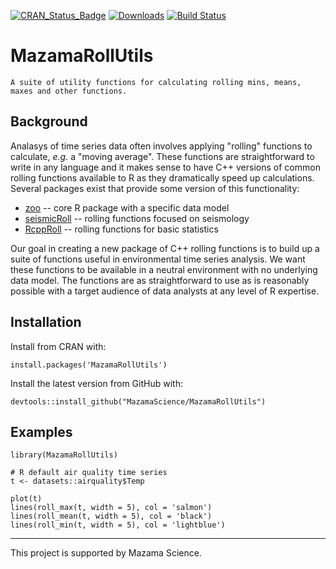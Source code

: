 [![CRAN\_Status\_Badge](http://www.r-pkg.org/badges/version/MazamaTimeSeries)](https://cran.r-project.org/package=MazamaTimeSeries)
[![Downloads](http://cranlogs.r-pkg.org/badges/MazamaTimeSeries)](https://cran.r-project.org/package=MazamaTimeSeries)
[![Build Status](https://travis-ci.org/MazamaScience/MazamaTimeSeries.svg?branch=master)](https://travis-ci.org/MazamaScience/MazamaTimeSeries)


# MazamaRollUtils

```
A suite of utility functions for calculating rolling mins, means, 
maxes and other functions.
```

## Background

Analasys of time series data often involves applying "rolling" functions to calculate,
_e.g._ a "moving average". These functions are straightforward to write in any language
and it makes sense to have C++ versions of common rolling functions available
to R as they dramatically speed up calculations. Several packages exist that 
provide some version of this functionality:

* [zoo](https://cran.r-project.org/web/packages/zoo/index.html) -- 
core R package with a specific data model
* [seismicRoll](https://cran.r-project.org/web/packages/seismicRoll/index.html) -- rolling functions focused on seismology
* [RcppRoll](https://cran.r-project.org/web/packages/RcppRoll/index.html) --
rolling functions for basic statistics

Our goal in creating a new package of C++ rolling functions is to build up a
suite of functions useful in environmental time series analysis. We want these
functions to be available in a neutral environment with no underlying data model. 
The functions are as straightforward to use as is reasonably possible with a 
target audience of data analysts at any level of R expertise.

## Installation

Install from CRAN with:

```
install.packages('MazamaRollUtils')
```

Install the latest version from GitHub with:

```
devtools::install_github("MazamaScience/MazamaRollUtils")
```

## Examples

```
library(MazamaRollUtils)

# R default air quality time series
t <- datasets::airquality$Temp

plot(t)
lines(roll_max(t, width = 5), col = 'salmon')
lines(roll_mean(t, width = 5), col = 'black')
lines(roll_min(t, width = 5), col = 'lightblue')
```
----

This project is supported by Mazama Science.

